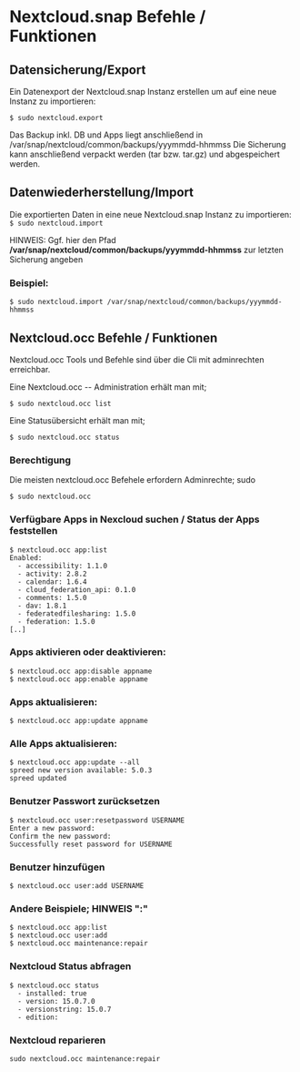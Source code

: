 # Nextcloud.snap Befehle / Funktionen

## Datensicherung/Export

Ein Datenexport der Nextcloud.snap Instanz erstellen um auf eine neue Instanz zu importieren:

`$ sudo nextcloud.export`

Das Backup inkl. DB und Apps liegt anschließend in /var/snap/nextcloud/common/backups/yyymmdd-hhmmss Die Sicherung kann anschließend verpackt werden (tar bzw. tar.gz) und abgespeichert werden.

## Datenwiederherstellung/Import

Die exportierten Daten in eine neue Nextcloud.snap Instanz zu importieren: `$ sudo nextcloud.import`

HINWEIS: Ggf. hier den Pfad **/var/snap/nextcloud/common/backups/yyymmdd-hhmmss** zur letzten Sicherung angeben

### Beispiel:

`$ sudo nextcloud.import /var/snap/nextcloud/common/backups/yyymmdd-hhmmss`

## Nextcloud.occ Befehle / Funktionen

Nextcloud.occ Tools und Befehle sind über die Cli mit adminrechten erreichbar.

Eine Nextcloud.occ -- Administration erhält man mit;

```
$ sudo nextcloud.occ list
```

Eine Statusübersicht erhält man mit;

```
$ sudo nextcloud.occ status
```

### Berechtigung

Die meisten nextcloud.occ Befehele erfordern Adminrechte; sudo

```
$ sudo nextcloud.occ
```

### Verfügbare Apps in Nexcloud suchen / Status der Apps feststellen

```
$ nextcloud.occ app:list
Enabled:
  - accessibility: 1.1.0
  - activity: 2.8.2
  - calendar: 1.6.4
  - cloud_federation_api: 0.1.0
  - comments: 1.5.0
  - dav: 1.8.1
  - federatedfilesharing: 1.5.0
  - federation: 1.5.0
[..]
```

### Apps aktivieren oder deaktivieren:

```
$ nextcloud.occ app:disable appname
$ nextcloud.occ app:enable appname
```

### Apps aktualisieren:

```
$ nextcloud.occ app:update appname
```

### Alle Apps aktualisieren:

```
$ nextcloud.occ app:update --all
spreed new version available: 5.0.3
spreed updated
```

### Benutzer Passwort zurücksetzen

```
$ nextcloud.occ user:resetpassword USERNAME
Enter a new password: 
Confirm the new password: 
Successfully reset password for USERNAME
```

### Benutzer hinzufügen

```
$ nextcloud.occ user:add USERNAME
```

### Andere Beispiele; HINWEIS ":"

```
$ nextcloud.occ app:list
$ nextcloud.occ user:add
$ nextcloud.occ maintenance:repair
```

### Nextcloud Status abfragen

```
$ nextcloud.occ status
  - installed: true
  - version: 15.0.7.0
  - versionstring: 15.0.7
  - edition:
```

### Nextcloud reparieren

```
sudo nextcloud.occ maintenance:repair
```